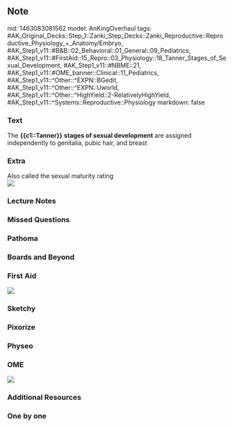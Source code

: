 ## Note
nid: 1463083081562
model: AnKingOverhaul
tags: #AK_Original_Decks::Step_1::Zanki_Step_Decks::Zanki_Reproductive::Reproductive_Physiology_+_Anatomy/Embryo, #AK_Step1_v11::#B&B::02_Behavioral::01_General::09_Pediatrics, #AK_Step1_v11::#FirstAid::15_Repro::03_Physiology::18_Tanner_Stages_of_Sexual_Development, #AK_Step1_v11::#NBME::21, #AK_Step1_v11::#OME_banner::Clinical::11_Pediatrics, #AK_Step1_v11::^Other::^EXPN::BGedit, #AK_Step1_v11::^Other::^EXPN::Uworld, #AK_Step1_v11::^Other::^HighYield::2-RelativelyHighYield, #AK_Step1_v11::^Systems::Reproductive::Physiology
markdown: false

### Text
The <b>{{c1::Tanner}}</b> <b>stages of sexual development</b> are
assigned independently to genitalia, pubic hair, and breast

### Extra
<div>
  Also called the sexual maturity rating
</div>
<div><img src="paste-352414951539143.jpg"></div>

### Lecture Notes


### Missed Questions


### Pathoma


### Boards and Beyond


### First Aid
<img src="tmpIUUcLH.png">

### Sketchy


### Pixorize


### Physeo


### OME
<div class="ome-widget">
  <a href=
  "https://onlinemeded.org/spa/pediatrics?ref=anki"><img src=
  "_OME_AnkiFlashcards_Topic_3.png"></a>
</div>

### Additional Resources


### One by one

